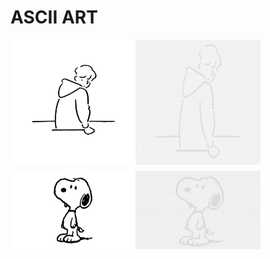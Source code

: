 # ASCII ART

<div style="display: flex;">
  <img src="img/profile.jpg" width="200px">
  <img src="ascii_profile.png" width="200px">
</div>

<div style="display: flex;margin-top: 10px;">
  <img src="img/snoopy.JPG" width="200px">
  <img src="ascii_snoopy.png" width="200px">
</div>